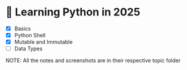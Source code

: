 # 🐍 Learning Python in 2025

- [x] Basics
- [x] Python Shell
- [x] Mutable and Immutable
- [ ] Data Types

NOTE: All the notes and screenshots are in their respective topic folder
